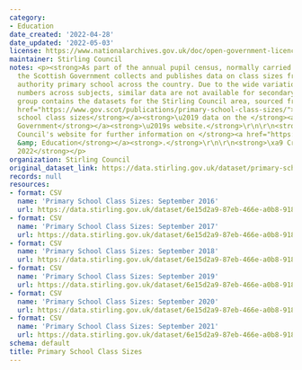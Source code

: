 ```yaml
---
category:
- Education
date_created: '2022-04-28'
date_updated: '2022-05-03'
license: https://www.nationalarchives.gov.uk/doc/open-government-licence/version/3/
maintainer: Stirling Council
notes: <p><strong>As part of the annual pupil census, normally carried out in September,
  the Scottish Government collects and publishes data on class sizes from every local
  authority primary school across the country. Due to the wide variation in pupil
  numbers across subjects, similar data are not available for secondary schools.</strong>\r\n\r\n<strong>This
  group contains the datasets for the Stirling Council area, sourced from the </strong><a
  href="https://www.gov.scot/publications/primary-school-class-sizes/"><strong>primary
  school class sizes</strong></a><strong>\u2019 data on the </strong><a href="https://www.gov.scot/"><strong>Scottish
  Government</strong></a><strong>\u2019s website.</strong>\r\n\r\n<strong>Visit Stirling
  Council's website for further information on </strong><a href="https://stirling.gov.uk/learning-education/"><strong>Learning
  &amp; Education</strong></a><strong>.</strong>\r\n\r\n<strong>\xa9 Crown Copyright
  2022</strong></p>
organization: Stirling Council
original_dataset_link: https://data.stirling.gov.uk/dataset/primary-school-class-sizes
records: null
resources:
- format: CSV
  name: 'Primary School Class Sizes: September 2016'
  url: https://data.stirling.gov.uk/dataset/6e15d2a9-87eb-466e-a0b8-9182cb70f215/resource/67e3927a-36ee-4172-87f7-c9a2c5ba18d0/download/20220428-stirling-council-primary-school-class-sizes-september-2016.csv
- format: CSV
  name: 'Primary School Class Sizes: September 2017'
  url: https://data.stirling.gov.uk/dataset/6e15d2a9-87eb-466e-a0b8-9182cb70f215/resource/18243706-e93e-4b6e-990e-7062e4640553/download/20220428-stirling-council-primary-school-class-sizes-september-2017.csv
- format: CSV
  name: 'Primary School Class Sizes: September 2018'
  url: https://data.stirling.gov.uk/dataset/6e15d2a9-87eb-466e-a0b8-9182cb70f215/resource/a95511ce-44c6-4cdd-b818-d2a6fdde437c/download/20220428-stirling-council-primary-school-class-sizes-september-2018.csv
- format: CSV
  name: 'Primary School Class Sizes: September 2019'
  url: https://data.stirling.gov.uk/dataset/6e15d2a9-87eb-466e-a0b8-9182cb70f215/resource/67f14a73-55fe-4c8c-9d93-4e2715670e55/download/20220428-stirling-council-primary-school-class-sizes-september-2019.csv
- format: CSV
  name: 'Primary School Class Sizes: September 2020'
  url: https://data.stirling.gov.uk/dataset/6e15d2a9-87eb-466e-a0b8-9182cb70f215/resource/2fae95f4-542d-4904-b974-fad160ee77e1/download/20220428-stirling-council-primary-school-class-sizes-september-2020.csv
- format: CSV
  name: 'Primary School Class Sizes: September 2021'
  url: https://data.stirling.gov.uk/dataset/6e15d2a9-87eb-466e-a0b8-9182cb70f215/resource/4dc8e478-a1c6-4171-b4e3-53f57aac9315/download/20220428-stirling-council-primary-school-class-sizes-september-2021.csv
schema: default
title: Primary School Class Sizes
---
```

